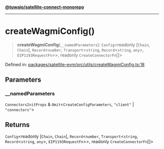 [**@tuwaio/satellite-connect-monorepo**](../../../README.md)

***

# createWagmiConfig()

> **createWagmiConfig**(`__namedParameters`): `Config`\<readonly \[`Chain`, `Chain`\], `Record`\<`number`, `Transport`\<`string`, `Record`\<`string`, `any`\>, `EIP1193RequestFn`\>\>, readonly `CreateConnectorFn`[]\>

Defined in: [packages/satellite-evm/src/utils/createWagmiConfig.ts:18](https://github.com/TuwaIO/satellite-connect/blob/bbc901b8bff3563e4096dc064e78e33cabbe6cb0/packages/satellite-evm/src/utils/createWagmiConfig.ts#L18)

## Parameters

### \_\_namedParameters

`ConnectorsInitProps` & `Omit`\<`CreateConfigParameters`, `"client"` \| `"connectors"`\>

## Returns

`Config`\<readonly \[`Chain`, `Chain`\], `Record`\<`number`, `Transport`\<`string`, `Record`\<`string`, `any`\>, `EIP1193RequestFn`\>\>, readonly `CreateConnectorFn`[]\>
